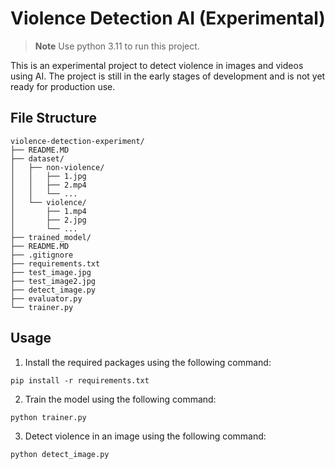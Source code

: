 # Violence Detection AI (Experimental)
> **Note**
> Use python 3.11 to run this project.

This is an experimental project to detect violence in images and videos using AI. The project is still in the early stages of development and is not yet ready for production use.

## File Structure
```
violence-detection-experiment/
├── README.MD
├── dataset/
│   ├── non-violence/
│   │   ├── 1.jpg
│   │   ├── 2.mp4
│   │   └── ...
│   └── violence/
│       ├── 1.mp4
│       ├── 2.jpg
│       └── ...
├── trained_model/
├── README.MD
├── .gitignore
├── requirements.txt
├── test_image.jpg
├── test_image2.jpg
├── detect_image.py
├── evaluator.py
└── trainer.py
```

## Usage
1. Install the required packages using the following command:
```
pip install -r requirements.txt
```

2. Train the model using the following command:
```
python trainer.py
```

3. Detect violence in an image using the following command:
```
python detect_image.py
```


